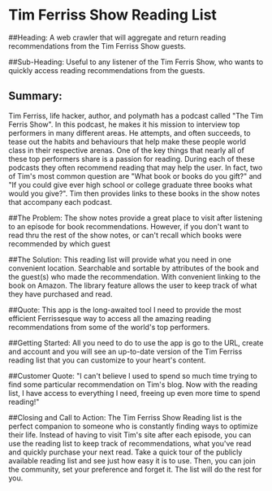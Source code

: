 # Tim Ferriss Show Reading List #

##Heading:
A web crawler that will aggregate and return reading recommendations from the Tim Ferriss Show guests.

##Sub-Heading:
Useful to any listener of the Tim Ferris Show, who wants to quickly access reading recommendations from the guests.


## Summary: 
Tim Ferriss, life hacker, author, and polymath has a podcast called "The Tim Ferris Show".  In this podcast, he makes it his mission to interview top performers in many different areas.  He attempts, and often succeeds, to tease out the habits and behaviours that help make these people world class in their respective arenas.  One of the key things that nearly all of these top performers share is a passion for reading.  During each of these podcasts they often recommend reading that may help the user.  In fact, two of Tim's most common question are "What book or books do you gift?" and "If you could give ever high school or college graduate three books what would you give?".  Tim then provides links to these books in the show notes that accompany each podcast.  


##The Problem:
The show notes provide a great place to visit after listening to an episode for book recommendations.  However, if you don't want to read thru the rest of the show notes, or can't recall which books were recommended by which guest 

##The Solution:
This reading list will provide what you need in one convenient location. Searchable and sortable by attributes of the book and the guest(s) who made the recommendation.  With convenient linking to the book on Amazon. The library feature allows the user to keep track of what they have purchased and read.

##Quote:
This app is the long-awaited tool I need to provide the most efficient Ferrissesque way to access all the amazing reading recommendations from some of the world's top performers.

##Getting Started:
All you need to do to use the app is go to the URL, create and account and you will see an up-to-date version of the Tim Ferriss reading list that you can customize to your heart's content.

##Customer Quote:
"I can't believe I used to spend so much time trying to find some particular recommendation on Tim's blog.  Now with the reading list, I have access to everything I need, freeing up even more time to spend reading!"

##Closing and Call to Action:
The Tim Ferriss Show Reading list is the perfect companion to someone who is constantly finding ways to optimize their life.  Instead of having to visit Tim's site after each episode, you can use the reading list to keep track of recommendations, what you've read and quickly purchase your next read.  Take a quick tour of the publicly available reading list and see just how easy it is to use.  Then, you can join the community, set your preference and forget it.  The list will do the rest for you.


